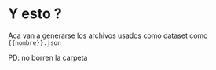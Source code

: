 # Y esto ?

Aca van a generarse los archivos usados como dataset como `{{nombre}}.json`

PD: no borren la carpeta
